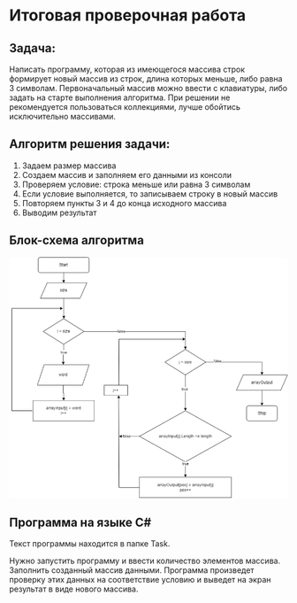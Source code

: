 # Итоговая проверочная работа

## Задача: 

Написать программу, которая из имеющегося массива строк формирует новый массив из строк, длина которых меньше, либо равна 3 символам. Первоначальный массив можно ввести с клавиатуры, либо задать на старте выполнения алгоритма. При решении не рекомендуется пользоваться коллекциями, лучше обойтись исключительно массивами.

## Алгоритм решения задачи:

1. Задаем размер массива
2. Создаем массив и заполняем его данными из консоли
3. Проверяем условие: строка меньше или равна 3 символам
4. Если условие выполняется, то записываем строку в новый массив
4. Повторяем пункты 3 и 4 до конца исходного массива
5. Выводим результат

## Блок-схема алгоритма

![блок-схема](https://github.com/LiaNiele/FinalTest/blob/12348ab3be0ab7e4219041473bab498ecefb474a/Diagram.drawio.png "Блок-схема алгоритма")

## Программа на языке C#

Текст программы находится в папке Task.

Нужно запустить программу и ввести количество элементов массива. 
Заполнить созданный массив данными. Программа произведет проверку этих данных на соответствие условию и выведет на экран результат в виде нового массива.
